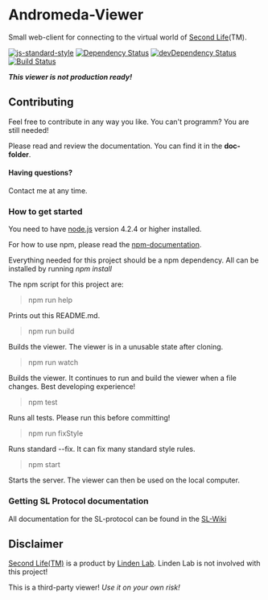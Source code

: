 # Andromeda-Viewer
Small web-client for connecting to the virtual world of [Second Life](https://secondlife.com)(TM).

[![js-standard-style](https://img.shields.io/badge/code%20style-standard-brightgreen.svg)](http://standardjs.com/)
[![Dependency Status](https://david-dm.org/Terreii/andromeda-viewer.svg)](https://david-dm.org/Terreii/andromeda-viewer)
[![devDependency Status](https://david-dm.org/Terreii/andromeda-viewer/dev-status.svg)](https://david-dm.org/Terreii/andromeda-viewer#info=devDependencies)
[![Build Status](https://travis-ci.org/Terreii/andromeda-viewer.svg?branch=master)](https://travis-ci.org/Terreii/andromeda-viewer)

_**This viewer is not production ready!**_

## Contributing
Feel free to contribute in any way you like. You can't programm? You are still needed!

Please read and review the documentation. You can find it in the **doc-folder**.

#### Having questions?
Contact me at any time.

### How to get started
You need to have [node.js](https://nodejs.org/) version 4.2.4 or higher installed.

For how to use npm, please read the [npm-documentation](https://docs.npmjs.com/).

Everything needed for this project should be a npm dependency. All can be installed by running _npm install_

The npm script for this project are:

> npm run help

Prints out this README.md.

> npm run build

Builds the viewer. The viewer is in a unusable state after cloning.

> npm run watch

Builds the viewer. It continues to run and build the viewer when a file changes. Best developing experience!

> npm test

Runs all tests. Please run this before committing!

> npm run fixStyle

Runs standard --fix. It can fix many standard style rules.

> npm start

Starts the server. The viewer can then be used on the local computer.

### Getting SL Protocol documentation
All documentation for the SL-protocol can be found in the [SL-Wiki](http://wiki.secondlife.com/wiki/Protocol)

## Disclaimer
[Second Life(TM)](https://secondlife.com) is a product by [Linden Lab](http://www.lindenlab.com/). Linden Lab is not involved with this project!

This is a third-party viewer! _Use it on your own risk!_
